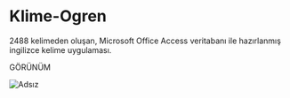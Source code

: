 # Klime-Ogren
2488 kelimeden oluşan, Microsoft Office Access veritabanı ile hazırlanmış ingilizce kelime uygulaması.

GÖRÜNÜM

![Adsız](https://user-images.githubusercontent.com/124188116/228356845-3174660d-b921-4f40-a797-560f2c6b1f29.png)
